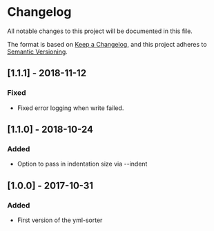 # Changelog
All notable changes to this project will be documented in this file.

The format is based on [Keep a Changelog](https://keepachangelog.com/en/1.0.0/),
and this project adheres to [Semantic Versioning](https://semver.org/spec/v2.0.0.html).

## [1.1.1] - 2018-11-12
### Fixed
- Fixed error logging when write failed.

## [1.1.0] - 2018-10-24
### Added
- Option to pass in indentation size via --indent

## [1.0.0] - 2017-10-31
### Added
- First version of the yml-sorter